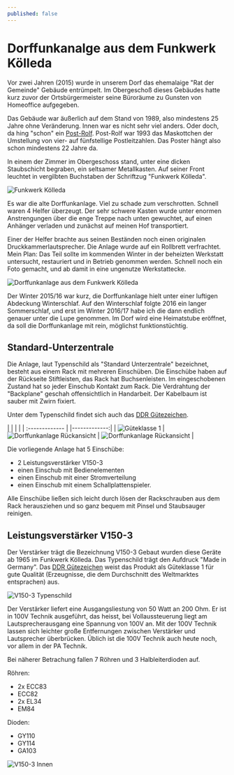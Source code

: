 ```yaml
---
published: false
---
```

# Dorffunkanalge aus dem Funkwerk Kölleda
Vor zwei Jahren (2015) wurde in unserem Dorf das ehemalaige "Rat der Gemeinde" Gebäude entrümpelt. Im Obergeschoß dieses Gebäudes hatte kurz zuvor der Ortsbürgermeister seine Büroräume zu Gunsten von Homeoffice aufgegeben.

Das Gebäude war äußerlich auf dem Stand von 1989, also mindestens 25 Jahre ohne Veränderung. Innen war es nicht sehr viel anders. Oder doch, da hing "schon" ein [Post-Rolf](http://www.faz.net/aktuell/wirtschaft/netzwirtschaft/post-werbefigur-rolf-sein-codename-war-handy-12241524.html). Post-Rolf war 1993 das Maskottchen der Umstellung von vier- auf fünfstellige Postleitzahlen. Das Poster hängt also schon mindestens 22 Jahre da.

In einem der Zimmer im Obergeschoss stand, unter eine dicken Staubschicht begraben, ein seltsamer Metallkasten. Auf seiner Front leuchtet in vergilbten Buchstaben der Schriftzug "Funkwerk Kölleda".

![Funkwerk Kölleda](/images/funkwerkkoelleda.jpg)

Es war die alte Dorffunkanlage. Viel zu schade zum verschrotten. Schnell waren 4 Helfer überzeugt. Der sehr schwere Kasten wurde unter enormen Anstrengungen über die enge Treppe nach unten gewuchtet, auf einen Anhänger verladen und zunächst auf meinen Hof transportiert.

Einer der Helfer brachte aus seinen Beständen noch einen originalen Druckkammerlautsprecher. Die Anlage wurde auf ein Rollbrett verfrachtet. Mein Plan: Das Teil sollte im kommenden Winter in der beheizten Werkstatt untersucht, restauriert und in Betrieb genommen werden. Schnell noch ein Foto gemacht, und ab damit in eine ungenutze Werkstattecke.

![Dorffunkanlage aus dem Funkwerk Kölleda](/images/dorffunk1.jpg)

Der Winter 2015/16 war kurz, die Dorffunkanlage hielt unter einer luftigen Abdeckung Winterschlaf. Auf den Winterschlaf folgte 2016 ein langer Sommerschlaf, und erst im Winter 2016/17 habe ich die dann endlich genauer unter die Lupe genommen. Im Dorf wird eine Heimatstube eröffnet, da soll die Dorffunkanlage mit rein, möglichst funktionstüchtig.

## Standard-Unterzentrale

Die Anlage, laut Typenschild als "Standard Unterzentrale" bezeichnet, besteht aus einem Rack mit mehreren Einschüben. Die Einschübe haben auf der Rückseite Stiftleisten, das Rack hat Buchsenleisten. Im eingeschobenen Zustand hat so jeder Einschub Kontakt zum Rack. Die Verdrahtung der "Backplane" geschah offensichtlich in Handarbeit. Der Kabelbaum ist sauber mit Zwirn fixiert. 

Unter dem Typenschild findet sich auch das [DDR Gütezeichen](https://de.wikipedia.org/wiki/G%C3%BCtezeichen_%28DDR%29 ).

|       |        | |
| :------------- | |-------------:|
| ![Güteklasse 1](/images/gueteklasse.jpg) | ![Dorffunkanlage Rückansicht](/images/rack_rueckansicht.jpg)     | ![Dorffunkanlage Rückansicht](/images/verdrahtung.jpg) |

Die vorliegende Anlage hat 5 Einschübe:
- 2 Leistungsverstärker V150-3 
- einen Einschub mit Bedienelementen 
- einen Einschub mit einer Stromverteilung
- einen Einschub mit einem Schallplattenspieler.

Alle Einschübe ließen sich leicht durch lösen der Rackschrauben aus dem Rack herausziehen und so ganz bequem mit Pinsel und Staubsauger reinigen.

## Leistungsverstärker V150-3

Der Verstärker trägt die Bezeichnung V150-3 Gebaut wurden diese Geräte ab 1965 im Funkwerk Kölleda. Das Typenschild trägt den Aufdruck "Made in Germany". Das  [DDR Gütezeichen](https://de.wikipedia.org/wiki/G%C3%BCtezeichen_%28DDR%29 ) weist das Produkt als Güteklasse 1 für gute Qualität (Erzeugnisse, die dem Durchschnitt des Weltmarktes entsprachen) aus.

![V150-3 Typenschild](/images/v150_typenschild.jpg) 

Der Verstärker liefert eine Ausgangsliestung von 50 Watt an 200 Ohm. Er ist in 100V Technik ausgeführt, das heisst, bei Vollaussteuerung liegt am Lautsprecherausgang eine Spannung von 100V an. Mit der 100V Technik lassen sich leichter große Entfernungen zwischen Verstärker und Lautsprecher überbrücken. Üblich ist die 100V Technik auch heute noch, vor allem in der PA Technik.

Bei näherer Betrachung fallen 7 Röhren und 3 Halbleiterdioden auf.

Röhren:
- 2x ECC83
- ECC82
- 2x EL34
- EM84

Dioden:
- GY110
- GY114
- GA103

![V150-3 Innen](/images/v150_innen.jpg) 